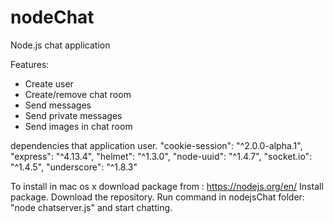 # nodeChat
Node.js chat application

Features:
- Create user
- Create/remove chat room
- Send messages
- Send private messages
- Send images in chat room

dependencies that application user.
    "cookie-session": "^2.0.0-alpha.1",
    "express": "^4.13.4",
    "helmet": "^1.3.0",
    "node-uuid": "^1.4.7",
    "socket.io": "^1.4.5",
    "underscore": "^1.8.3"


To install in mac os x download package from : https://nodejs.org/en/
Install package.
Download the repository.
Run command in nodejsChat folder: "node chatserver.js" 
and start chatting.
